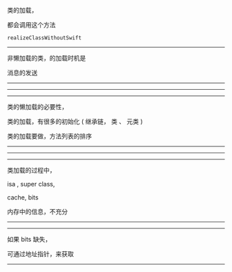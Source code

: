 
 类的加载，
 
 都会调用这个方法
 
 
 `realizeClassWithoutSwift`
 
 
 
 <hr>
 
 
 
 非懒加载的类，的加载时机是
 
 
 消息的发送




<hr>



<hr>



<hr>




类的懒加载的必要性，



类的加载，有很多的初始化 ( 继承链， 类  、 元类  )



类的加载要做，方法列表的排序








<hr>



<hr>



<hr>



类加载的过程中，


isa , super class,

cache, bits


内存中的信息，不充分


<hr>



<hr>


如果 bits 缺失，


可通过地址指针，来获取
<hr>
